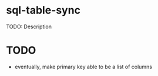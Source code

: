 # sql-table-sync

TODO: Description

# TODO

- eventually, make primary key able to be a list of columns
